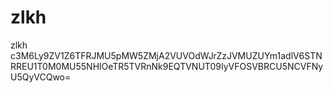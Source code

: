 # zlkh
zlkh
c3M6Ly9ZV1Z6TFRJMU5pMW5ZMjA2VUVOdWJrZzJVMUZUYm1adlV6STNRREU1T0M0MU55NHlOeTR5TVRnNk9EQTVNUT09IyVFOSVBRCU5NCVFNyU5QyVCQwo=
